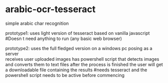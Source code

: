 # arabic-ocr-tesseract
simple arabic char recognition

prototype1: 
uses light version of tesseract based on vanilla javascript
#Doesn t need anything to run (any basic web browser)

prototype2:
uses the full fledged version on a windows pc posing as a server  
receives user uploaded images 
has powershell script that detects images and converts them to text files
after the process is finished the user will get a downloadable file containing the results 
#needs tesseract and the powershell script needs to be active before commencing
